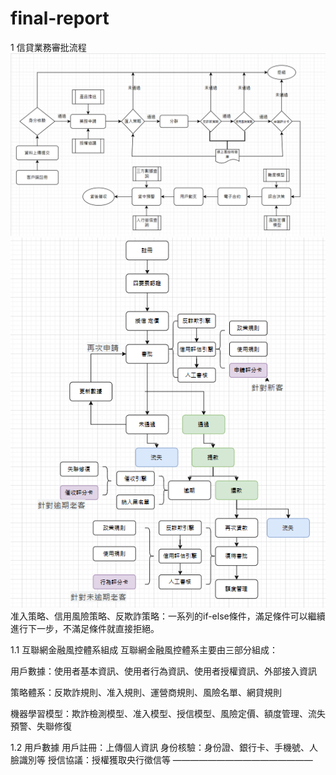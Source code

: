 # final-report
1 信貸業務審批流程
![image](https://github.com/blue99999/final-report/blob/main/%E8%9E%A2%E5%B9%95%E6%93%B7%E5%8F%96%E7%95%AB%E9%9D%A2%202025-01-03%20153437.png)
![image](https://github.com/blue99999/final-report/blob/main/%E8%9E%A2%E5%B9%95%E6%93%B7%E5%8F%96%E7%95%AB%E9%9D%A2%202025-01-03%20160025.png)
准入策略、信用風險策略、反欺詐策略：一系列的if-else條件，滿足條件可以繼續進行下一步，不滿足條件就直接拒絕。

1.1 互聯網金融風控體系組成
互聯網金融風控體系主要由三部分組成：

用戶數據：使用者基本資訊、使用者行為資訊、使用者授權資訊、外部接入資訊

策略體系：反欺詐規則、准入規則、運營商規則、風險名單、網貸規則

機器學習模型：欺詐檢測模型、准入模型、授信模型、風險定價、額度管理、流失預警、失聯修復

1.2 用戶數據
用戶註冊：上傳個人資訊
身份核驗：身份證、銀行卡、手機號、人臉識別等
授信協議：授權獲取央行徵信等
————————————————

